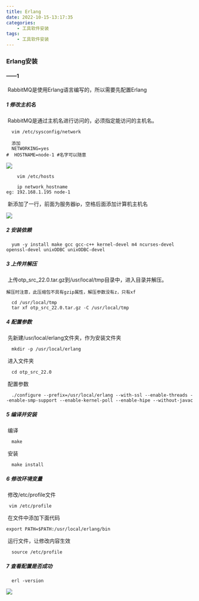 ```yaml
---
title: Erlang
date: 2022-10-15-13:17:35
categories:
	- 工具软件安装
tags:
	- 工具软件安装
---
```



### **Erlang安装**

#### ——1

​	RabbitMQ是使用Erlang语言编写的，所以需要先配置Erlang

##### 1 **修改主机名**

​	RabbitMQ是通过主机名进行访问的，必须指定能访问的主机名。

```
  vim /etc/sysconfig/network
  
  添加
  NETWORKING=yes
#  HOSTNAME=node-1 #名字可以随意
```

![](https://cdn.jsdelivr.net/gh/onlymarryu/typora-ims-test@master/RabbitMQ-06.jpg)

```
    vim /etc/hosts
  
    ip network_hostname
eg: 192.168.1.195 node-1  
```

​	新添加了一行，前面为服务器ip，空格后面添加计算机主机名

![](https://cdn.jsdelivr.net/gh/onlymarryu/typora-ims-test@master/RabbitMQ-07.jpg)

##### 2 **安装依赖**

```
  yum -y install make gcc gcc-c++ kernel-devel m4 ncurses-devel openssl-devel unixODBC unixODBC-devel
```

##### 3 **上传并解压**

​	上传otp_src_22.0.tar.gz到/usr/local/tmp目录中，进入目录并解压。

 	解压时注意，此压缩包不具有gzip属性，解压参数没有z，只有xf

```
  cd /usr/local/tmp
  tar xf otp_src_22.0.tar.gz -C /usr/local/tmp
```

##### 4 **配置参数**

​	先新建/usr/local/erlang文件夹，作为安装文件夹

```
  mkdir -p /usr/local/erlang
```

​	 进入文件夹

```
  cd otp_src_22.0
```

​	 配置参数

```
  ./configure --prefix=/usr/local/erlang --with-ssl --enable-threads --enable-smp-support --enable-kernel-poll --enable-hipe --without-javac
```

#####  5 **编译并安装**

​	编译 

```
  make
```

​	 安装

```
  make install
```

#####  6 **修改环境变量**

​	修改/etc/profile文件

```
 vim /etc/profile
```

​	 在文件中添加下面代码 

```
export PATH=$PATH:/usr/local/erlang/bin
```

​	运行文件，让修改内容生效

```
  source /etc/profile
```

#####  7 **查看配置是否成功**

```
  erl -version
```

![](https://cdn.jsdelivr.net/gh/onlymarryu/typora-ims-test@master/RabbitMQ-08.jpg)





